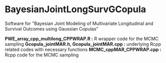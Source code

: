 # BayesianJointLongSurvGCopula
Software for "Bayesian Joint Modeling of Multivariate Longitudinal and Survival Outcomes using Gaussian Copulas"

**PWE_array_cpp_multilong_CPPWRAP.R :** R wrapper code for the MCMC sampling
**Gcopula_jointMAR.h, Gcopula_jointMAR.cpp :** underlying Rcpp related codes with necessary functions
**MCMC_cppMAR_CPPWRAP.cpp :** Rcpp code for the MCMC sampling
